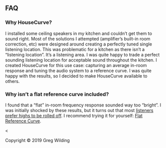 ## FAQ

### Why HouseCurve?
I installed some ceiling speakers in my kitchen and couldn’t get them to sound right.  Most of the solutions I attempted (amplifier’s built-in room correction, etc) were designed around creating a perfectly tuned single listening location.  This was problematic for a kitchen as there isn’t a “listening location”.  It’s a listening area.  I was quite happy to trade a perfect sounding listening location for acceptable sound throughout the kitchen.  I created HouseCurve for this use case: capturing an average in-room response and tuning the audio system to a reference curve.  I was quite happy with the results, so I decided to make HouseCurve available to others.

### Why isn’t a flat reference curve included?
I found that a “flat” in-room frequency response sounded way too “bright”.  I was initially shocked by these results, but it turns out that most [listeners prefer highs to be rolled off](https://www.bksv.com/media/doc/17-197.pdf).  I recommend trying it for yourself: [Flat Reference Curve](/examples/flat.txt).

<footer>
  <<p>Copyright &copy; 2019 Greg Wilding</p>
</footer>
